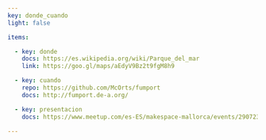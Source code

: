 ```yaml
---
key: donde_cuando 
light: false

items:

  - key: donde
    docs: https://es.wikipedia.org/wiki/Parque_del_mar
    link: https://goo.gl/maps/aEdyV9Bz2t9fgM8h9

  - key: cuando
    repo: https://github.com/McOrts/fumport
    docs: http://fumport.de-a.org/

  - key: presentacion
    docs: https://www.meetup.com/es-ES/makespace-mallorca/events/290723483/

---
```

